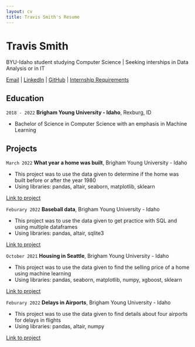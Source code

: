 ```yaml
---
layout: cv
title: Travis Smith's Resume
---
```

# Travis Smith
BYU-Idaho student studying Computer Science | Seeking interships in Data Analysis or in IT

<div id='webaddress'>
<a href='smi16037@byui.edu'>Email</a>
| <a href='https://www.linkedin.com/in/travis-jon-smith/'>LinkedIn</a>
| <a href='https://github.com/travis7smith'>GitHub</a>
| <a href='https://www.byui.edu/career/students/internships/requirements'>Internship Requirements</a>
</div>

## Education

`2018 - 2022`
__Brigham Young University - Idaho__, Rexburg, ID
- Bachelor of Science in Computer Science with an emphasis in Machine Learning

## Projects

`March 2022`
__What year a home was built__, Brigham Young University - Idaho
- This project was to use the data given to determine if the home was built before or after the year 1980
- Using libraries: pandas, altair, seaborn, matplotlib, sklearn

[Link to project](https://github.com/travis7smith/data_science_projects/blob/main/homes_yr_built.html)

`Feburary 2022`
__Baseball data__, Brigham Young University - Idaho
- This project was to use the data given to get practice with SQL and using multiple dataframes
- Using libraries: pandas, altair, sqlite3

[Link to project](https://github.com/travis7smith/data_science_projects/blob/main/SQL.html)

`October 2021`
__Housing in Seattle__, Brigham Young University - Idaho
- This project was to use the data given to find the selling price of a home using machine learning
- Using libraries: pandas, seaborn, matplotlib, numpy, xgboost, sklearn

[Link to project](https://github.com/travis7smith/data_science_projects/blob/main/house_seattle.html)

`Feburary 2022`
__Delays in Airports__, Brigham Young University - Idaho
- This project was to use the data given to find details about four airports for delays in flights
- Using libraries: pandas, altair, numpy

[Link to project](https://github.com/travis7smith/data_science_projects/blob/main/airport.html)

<!--
<details>
  <summary>Click to expand!</summary>
  
  [Link to project]('https://github.com/travis7smith/data_science_projects/blob/main/homes_yr_built.html')
  
  ![image]('https://github.com/travis7smith/data_science_projects/blob/main/project4.png')

</details>
-->